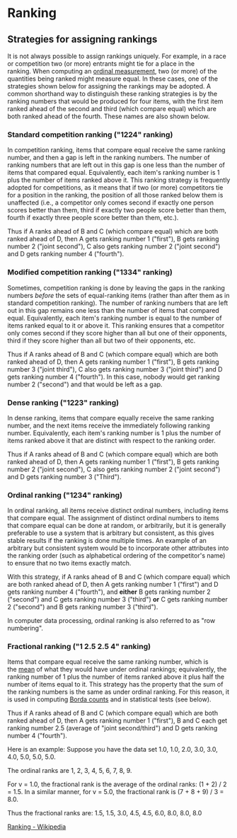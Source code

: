 # Ranking

## Strategies for assigning rankings

It is not always possible to assign rankings uniquely. For example, in a race or competition two (or more) entrants might tie for a place in the ranking. When computing an [ordinal measurement](https://en.wikipedia.org/wiki/Ordinal_measurement "Ordinal measurement"), two (or more) of the quantities being ranked might measure equal. In these cases, one of the strategies shown below for assigning the rankings may be adopted. A common shorthand way to distinguish these ranking strategies is by the ranking numbers that would be produced for four items, with the first item ranked ahead of the second and third (which compare equal) which are both ranked ahead of the fourth. These names are also shown below.

### Standard competition ranking ("1224" ranking)

In competition ranking, items that compare equal receive the same ranking number, and then a gap is left in the ranking numbers. The number of ranking numbers that are left out in this gap is one less than the number of items that compared equal. Equivalently, each item's ranking number is 1 plus the number of items ranked above it. This ranking strategy is frequently adopted for competitions, as it means that if two (or more) competitors tie for a position in the ranking, the position of all those ranked below them is unaffected (i.e., a competitor only comes second if exactly one person scores better than them, third if exactly two people score better than them, fourth if exactly three people score better than them, etc.).

Thus if A ranks ahead of B and C (which compare equal) which are both ranked ahead of D, then A gets ranking number 1 ("first"), B gets ranking number 2 ("joint second"), C also gets ranking number 2 ("joint second") and D gets ranking number 4 ("fourth").

### Modified competition ranking ("1334" ranking)

Sometimes, competition ranking is done by leaving the gaps in the ranking numbers _before_ the sets of equal-ranking items (rather than after them as in standard competition ranking). The number of ranking numbers that are left out in this gap remains one less than the number of items that compared equal. Equivalently, each item's ranking number is equal to the number of items ranked equal to it or above it. This ranking ensures that a competitor only comes second if they score higher than all but one of their opponents, third if they score higher than all but two of their opponents, etc.

Thus if A ranks ahead of B and C (which compare equal) which are both ranked ahead of D, then A gets ranking number 1 ("first"), B gets ranking number 3 ("joint third"), C also gets ranking number 3 ("joint third") and D gets ranking number 4 ("fourth"). In this case, nobody would get ranking number 2 ("second") and that would be left as a gap.

### Dense ranking ("1223" ranking)

In dense ranking, items that compare equally receive the same ranking number, and the next items receive the immediately following ranking number. Equivalently, each item's ranking number is 1 plus the number of items ranked above it that are distinct with respect to the ranking order.

Thus if A ranks ahead of B and C (which compare equal) which are both ranked ahead of D, then A gets ranking number 1 ("first"), B gets ranking number 2 ("joint second"), C also gets ranking number 2 ("joint second") and D gets ranking number 3 ("Third").

### Ordinal ranking ("1234" ranking)

In ordinal ranking, all items receive distinct ordinal numbers, including items that compare equal. The assignment of distinct ordinal numbers to items that compare equal can be done at random, or arbitrarily, but it is generally preferable to use a system that is arbitrary but consistent, as this gives stable results if the ranking is done multiple times. An example of an arbitrary but consistent system would be to incorporate other attributes into the ranking order (such as alphabetical ordering of the competitor's name) to ensure that no two items exactly match.

With this strategy, if A ranks ahead of B and C (which compare equal) which are both ranked ahead of D, then A gets ranking number 1 ("first") and D gets ranking number 4 ("fourth"), and **either** B gets ranking number 2 ("second") and C gets ranking number 3 ("third") **or** C gets ranking number 2 ("second") and B gets ranking number 3 ("third").

In computer data processing, ordinal ranking is also referred to as "row numbering".

### Fractional ranking ("1 2.5 2.5 4" ranking)

Items that compare equal receive the same ranking number, which is the [mean](https://en.wikipedia.org/wiki/Mean "Mean") of what they would have under ordinal rankings; equivalently, the ranking number of 1 plus the number of items ranked above it plus half the number of items equal to it. This strategy has the property that the sum of the ranking numbers is the same as under ordinal ranking. For this reason, it is used in computing [Borda counts](https://en.wikipedia.org/wiki/Borda_count "Borda count") and in statistical tests (see below).

Thus if A ranks ahead of B and C (which compare equal) which are both ranked ahead of D, then A gets ranking number 1 ("first"), B and C each get ranking number 2.5 (average of "joint second/third") and D gets ranking number 4 ("fourth").

Here is an example: Suppose you have the data set 1.0, 1.0, 2.0, 3.0, 3.0, 4.0, 5.0, 5.0, 5.0.

The ordinal ranks are 1, 2, 3, 4, 5, 6, 7, 8, 9.

For v = 1.0, the fractional rank is the average of the ordinal ranks: (1 + 2) / 2 = 1.5. In a similar manner, for v = 5.0, the fractional rank is (7 + 8 + 9) / 3 = 8.0.

Thus the fractional ranks are: 1.5, 1.5, 3.0, 4.5, 4.5, 6.0, 8.0, 8.0, 8.0

[Ranking - Wikipedia](https://en.wikipedia.org/wiki/Ranking)
